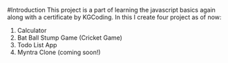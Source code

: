 #Introduction
This project is a part of learning the javascript basics again along with a certificate by KGCoding. In this I create four project as of now: 
1. Calculator
2. Bat Ball Stump Game (Cricket Game)
3. Todo List App
4. Myntra Clone (coming soon!)
